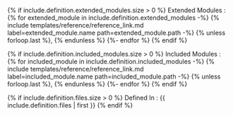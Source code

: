 {% if include.definition.extended_modules.size > 0 %}
Extended Modules
: {% for extended_module in include.definition.extended_modules -%}
  {% include templates/reference/reference_link.md label=extended_module.name path=extended_module.path -%}
  {% unless forloop.last %}, {% endunless %}
  {%- endfor %}
{% endif %}

{% if include.definition.included_modules.size > 0 %}
Included Modules
: {% for included_module in include.definition.included_modules -%}
  {% include templates/reference/reference_link.md label=included_module.name path=included_module.path -%}
  {% unless forloop.last %}, {% endunless %}
  {%- endfor %}
{% endif %}

{% if include.definition.files.size > 0 %}
Defined In
: {{ include.definition.files | first }}
{% endif %}
